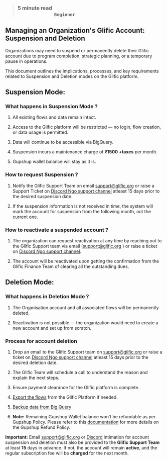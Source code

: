 > ### **5 minute read &nbsp; &nbsp; &nbsp; &nbsp; &nbsp; &nbsp; &nbsp; &nbsp; &nbsp; &nbsp; &nbsp; &nbsp; &nbsp; &nbsp; &nbsp; &nbsp; &nbsp; &nbsp; &nbsp; &nbsp; &nbsp; &nbsp; &nbsp; &nbsp; &nbsp; &nbsp; &nbsp; &nbsp; &nbsp; &nbsp; &nbsp; &nbsp; &nbsp; &nbsp; &nbsp; &nbsp; &nbsp; &nbsp; &nbsp; &nbsp; &nbsp; &nbsp; &nbsp; &nbsp; &nbsp; &nbsp; &nbsp; &nbsp; &nbsp; &nbsp; &nbsp; &nbsp; &nbsp; &nbsp; &nbsp; &nbsp; &nbsp; &nbsp; &nbsp; &nbsp; `Beginner`**

## Managing an Organization's Glific Account: Suspension and Deletion

Organizations may need to suspend or permanently delete their Glific account due to program completion, strategic planning, or a temporary pause in operations. 

This document outlines the implications, processes, and key requirements related to Suspension and Deletion modes on the Glific platform.

## Suspension Mode:

### What happens in Suspension Mode ?

1) All existing flows and data remain intact.


2) Access to the Glific platform will be restricted — no login, flow creation, or data usage is permitted.


3) Data will continue to be accessible via BigQuery.


4) Suspension incurs a maintenance charge of **₹1500 +taxes**  per month.


5) Gupshup wallet balance will stay as it is.


### How to request Suspension ?


1) Notify the Glific Support Team on email support@glific.org or raise a Support Ticket on [Discord Ngo support channel](https://discord.gg/gYHMRGQVpT) atleast 15 days prior to the desired suspension date.


2) If the suspension information is not received in time, the system will mark the account for suspension from the following month, not the current one.

### How to reactivate a suspended account ?

1) The organization can request reactivation at any time by reaching out to the Glific Support team via email (support@glific.org ) or raise a ticket on [Discord Ngo support channel](https://discord.gg/gYHMRGQVpT).


2) The account will be reactivated upon getting the confirmation from the Glific Finance Team of clearing all the outstanding dues.




## Deletion Mode:

### What happens in Deletion Mode ?

1) The Organisation account and all associated flows will be permanently deleted.


2) Reactivation is not possible — the organization would need to create a new account and set up from scratch.


### Process for account deletion 

1) Drop an email to the Glific Support team on support@glific.org or raise a ticket on [Discord Ngo support channel](https://discord.gg/gYHMRGQVpT) atleast 15 days prior to the desired deletion date.


2) The Glific Team will schedule a call to understand the reason and explain the next steps.


3) Ensure payment clearance for the Glific platform is complete.


4) [Export the flows](https://glific.github.io/docs/docs/Product%20Features/Others/Import%20&%20Export%20Flows/#export-the-flow-from-existing-system) from the Glific Platform if needed.


5) [Backup data from Big Query](https://glific.github.io/docs/docs/Product%20Features/Reporting%20&%20Dashboard/BigQuery%20Setup%20and%20link%20with%20Glific/#export-data-in-excel-format-from-google-bigquery)


6) **Note:** Remaining Gupshup Wallet balance won’t be refundable as per Gupshup Policy. Please refer to this [documentation](https://glific.github.io/docs/docs/FAQ/Gupshup%20wallet%20balance%20and%20Usage/#gupshup-refund-policy) for more details on the Gupshup Refund Policy.


**Important:**  Email support@glific.org or [Discord](https://discord.gg/gYHMRGQVpT) intimation for account suspension and deletion must also be provided to the **Glific Support Team** at least **15** days in advance.
 If not, the account will remain **active**, and the regular subscription fee will be **charged** for the next month.




